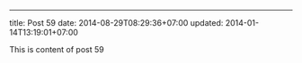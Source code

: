 ---
title: Post 59
date: 2014-08-29T08:29:36+07:00
updated: 2014-01-14T13:19:01+07:00

This is content of post 59
